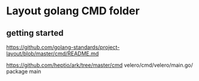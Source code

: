 #  Layout golang CMD folder

## getting started
https://github.com/golang-standards/project-layout/blob/master/cmd/README.md

https://github.com/heptio/ark/tree/master/cmd 
velero/cmd/velero/main.go/
package main

 
